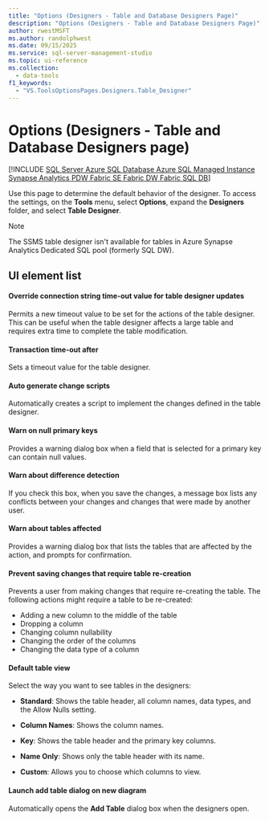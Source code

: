 ```yaml
---
title: "Options (Designers - Table and Database Designers Page)"
description: "Options (Designers - Table and Database Designers Page)"
author: rwestMSFT
ms.author: randolphwest
ms.date: 09/15/2025
ms.service: sql-server-management-studio
ms.topic: ui-reference
ms.collection:
  - data-tools
f1_keywords:
  - "VS.ToolsOptionsPages.Designers.Table_Designer"
---
```

# Options (Designers - Table and Database Designers page)

[!INCLUDE [SQL Server Azure SQL Database Azure SQL Managed Instance Synapse Analytics PDW Fabric SE Fabric DW Fabric SQL DB](../includes/applies-to-version/sql-asdb-asdbmi-asa-pdw-fabricse-fabricdw-fabricsqldb.md)]

Use this page to determine the default behavior of the designer. To access the settings, on the **Tools** menu, select **Options**, expand the **Designers** folder, and select **Table Designer**.

> [!NOTE]  
> The SSMS table designer isn't available for tables in Azure Synapse Analytics Dedicated SQL pool (formerly SQL DW).

## UI element list

#### Override connection string time-out value for table designer updates

Permits a new timeout value to be set for the actions of the table designer. This can be useful when the table designer affects a large table and requires extra time to complete the table modification.

#### Transaction time-out after

Sets a timeout value for the table designer.

#### Auto generate change scripts

Automatically creates a script to implement the changes defined in the table designer.

#### Warn on null primary keys

Provides a warning dialog box when a field that is selected for a primary key can contain null values.

#### Warn about difference detection

If you check this box, when you save the changes, a message box lists any conflicts between your changes and changes that were made by another user.

#### Warn about tables affected

Provides a warning dialog box that lists the tables that are affected by the action, and prompts for confirmation.

#### Prevent saving changes that require table re-creation

Prevents a user from making changes that require re-creating the table. The following actions might require a table to be re-created:

- Adding a new column to the middle of the table
- Dropping a column
- Changing column nullability
- Changing the order of the columns
- Changing the data type of a column

#### Default table view

Select the way you want to see tables in the designers:

- **Standard**: Shows the table header, all column names, data types, and the Allow Nulls setting.

- **Column Names**: Shows the column names.

- **Key**: Shows the table header and the primary key columns.

- **Name Only**: Shows only the table header with its name.

- **Custom**: Allows you to choose which columns to view.

#### Launch add table dialog on new diagram

Automatically opens the **Add Table** dialog box when the designers open.
